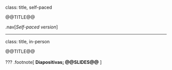 class: title, self-paced

@@TITLE@@

.nav[*Self-paced version*]

---

class: title, in-person

@@TITLE@@<br/></br>
???
.footnote[
**Diapositivas[:](https://www.youtube.com/watch?v=h16zyxiwDLY) @@SLIDES@@**
]

<!--
WiFi: **Something**<br/>
Password: **Something**

**Be kind to the WiFi!**<br/>
*Use the 5G network.*
*Don't use your hotspot.*<br/>
*Don't stream videos or download big files during the workshop*<br/>
*Thank you!*
-->
